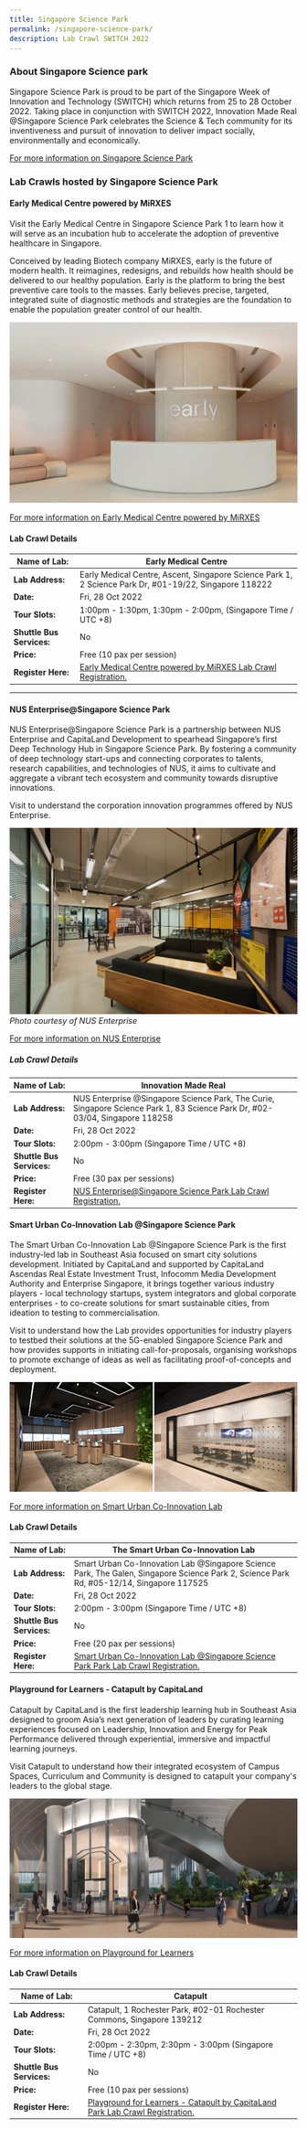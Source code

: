 ```yaml
---
title: Singapore Science Park
permalink: /singapore-science-park/
description: Lab Crawl SWITCH 2022
---
```

### **About Singapore Science park** 
  
Singapore Science Park is proud to be part of the Singapore Week of Innovation and Technology (SWITCH) which returns from 25 to 28 October 2022. Taking place in conjunction with SWITCH 2022, Innovation Made Real @Singapore Science Park celebrates the Science & Tech community for its inventiveness and pursuit of innovation to deliver impact socially, environmentally and economically.

[For more information on Singapore Science Park ](https://www.innovationmadereal.sg/)

### **Lab Crawls hosted by Singapore Science Park**

#### **Early Medical Centre powered by MiRXES**

Visit the Early Medical Centre in Singapore Science Park 1 to learn how it will serve as an incubation hub to accelerate the adoption of preventive healthcare in Singapore.  
  
Conceived by leading Biotech company MiRXES, early is the future of modern health. It reimagines, redesigns, and rebuilds how health should be delivered to our healthy population. Early is the platform to bring the best preventive care tools to the masses. Early believes precise, targeted, integrated suite of diagnostic methods and strategies are the foundation to enable the population greater control of our health.

![Early Medical Centre powered by MiRXES SWITCH 2022](/images/early.jpg)

[For more information on Early Medical Centre powered by MiRXES](https://mirxes.com/early-health/)

#### **Lab Crawl Details**

| **Name of Lab:** | Early Medical Centre |
| -------- | -------- |
| **Lab Address:** | Early Medical Centre, Ascent, Singapore Science Park 1, 2 Science Park Dr, #01-19/22, Singapore 118222 |
|**Date:** | Fri, 28 Oct 2022 |
|**Tour Slots:** | 1:00pm - 1:30pm, 1:30pm - 2:00pm, (Singapore Time / UTC +8) |
|**Shuttle Bus Services:** | No |
|**Price:** | Free (10 pax per session) |
|**Register Here:** | [Early Medical Centre powered by MiRXES Lab Crawl Registration.](https://forms.office.com/Pages/ResponsePage.aspx?id=WGeXB8aT70uz3FOGA9yRbp6QbeDzVJhFlO-dbPO4CvFURFQ1Rk9JMlNTUUFUWFYwNlVDMzUwNUJEUC4u) |
***

#### **NUS Enterprise@Singapore Science Park**

NUS Enterprise@Singapore Science Park is a partnership between NUS Enterprise and CapitaLand Development to spearhead Singapore’s first Deep Technology Hub in Singapore Science Park. By fostering a community of deep technology start-ups and connecting corporates to talents, research capabilities, and technologies of NUS, it aims to cultivate and aggregate a vibrant tech ecosystem and community towards disruptive innovations.  
  
Visit to understand the corporation innovation programmes offered by NUS Enterprise.

![NUS Enterprise@Singapore Science Park SWITCH 2022](/images/NUS%20Enterprise@Singapore%20Science%20Park.jpg)
*Photo courtesy of NUS Enterprise*

[For more information on NUS Enterprise](https://enterprise.nus.edu.sg/supporting-entrepreneurs/nus-startup-runway/nus-enterprise-singapore-science-park/)

##### **Lab Crawl Details**

| **Name of Lab:** | Innovation Made Real |
| -------- | -------- |
| **Lab Address:** | NUS Enterprise @Singapore Science Park, The Curie, Singapore Science Park 1, 83 Science Park Dr, #02-03/04, Singapore 118258 |
|**Date:** | Fri, 28 Oct 2022 |
|**Tour Slots:** | 2:00pm - 3:00pm (Singapore Time / UTC +8) |
|**Shuttle Bus Services:** | No |
|**Price:** | Free (30 pax per sessions) |
|**Register Here:** | [NUS Enterprise@Singapore Science Park Lab Crawl Registration.](https://www.eventbrite.com/e/nus-enterprise-singapore-science-park-tickets-429493997107) 

#### **Smart Urban Co-Innovation Lab @Singapore Science Park**

The Smart Urban Co-Innovation Lab @Singapore Science Park is the first industry-led lab in Southeast Asia focused on smart city solutions development. Initiated by CapitaLand and supported by CapitaLand Ascendas Real Estate Investment Trust, Infocomm Media Development Authority and Enterprise Singapore, it brings together various industry players - local technology startups, system integrators and global corporate enterprises - to co-create solutions for smart sustainable cities, from ideation to testing to commercialisation.  
  
Visit to understand how the Lab provides opportunities for industry players to testbed their solutions at the 5G-enabled Singapore Science Park and how provides supports in initiating call-for-proposals, organising workshops to promote exchange of ideas as well as facilitating proof-of-concepts and deployment.

![Smart Urban Co-Innovation Lab @Singapore Science Park SWITCH 2022](/images/Smart%20Urban%20Co-Innovation%20Lab%20@Singapore%20Science%20Park.png)

[For more information on Smart Urban Co-Innovation Lab](https://smartlab.expert/)

#### **Lab Crawl Details**

| **Name of Lab:** | The Smart Urban Co-Innovation Lab |
| -------- | -------- |
| **Lab Address:** | Smart Urban Co-Innovation Lab @Singapore Science Park, The Galen, Singapore Science Park 2, Science Park Rd, #05-12/14, Singapore 117525 |
|**Date:** | Fri, 28 Oct 2022 |
|**Tour Slots:** | 2:00pm - 3:00pm (Singapore Time / UTC +8) |
|**Shuttle Bus Services:** | No |
|**Price:** | Free (20 pax per sessions) |
|**Register Here:** | [Smart Urban Co-Innovation Lab @Singapore Science Park Park Lab Crawl Registration.](https://smartlab.member365.org/publicFr/form/index/e6197d9e44bf6857d712566d6eba10e1618fe0ab) |

#### **Playground for Learners - Catapult by CapitaLand**

Catapult by CapitaLand is the first leadership learning hub in Southeast Asia designed to groom Asia’s next generation of leaders by curating learning experiences focused on Leadership, Innovation and Energy for Peak Performance delivered through experiential, immersive and impactful learning journeys.  
  
Visit Catapult to understand how their integrated ecosystem of Campus Spaces, Curriculum and Community is designed to catapult your company's leaders to the global stage.

![Playground for Learners - Catapult by CapitaLand SWITCH 2022](/images/Playground%20for%20Learners%20-%20Catapult%20by%20CapitaLand.png)

[For more information on Playground for Learners](https://www.capitaland.com/sg/en/lease/flexible-spaces/catapult.html)

#### **Lab Crawl Details**

| **Name of Lab:** | Catapult |
| -------- | -------- |
| **Lab Address:** | Catapult, 1 Rochester Park, #02-01 Rochester Commons, Singapore 139212 |
|**Date:** | Fri, 28 Oct 2022 |
|**Tour Slots:** | 2:00pm - 2:30pm, 2:30pm - 3:00pm (Singapore Time / UTC +8) |
|**Shuttle Bus Services:** | No |
|**Price:** | Free (10 pax per sessions) |
|**Register Here:** | [Playground for Learners - Catapult by CapitaLand Park Lab Crawl Registration.](https://forms.office.com/Pages/ResponsePage.aspx?id=WGeXB8aT70uz3FOGA9yRbp6QbeDzVJhFlO-dbPO4CvFUNEc5QzAyM1RINU9RRlgwOThBRVUzUlRKMS4u) |